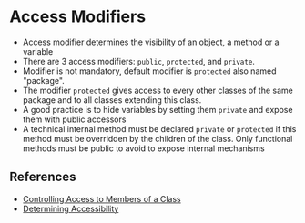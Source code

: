 # Access Modifiers

* Access modifier determines the visibility of an object, a method or a variable
* There are 3 access modifiers: `public`, `protected`, and `private`.
* Modifier is not mandatory, default modifier is `protected` also named "package".
* The modifier `protected` gives access to every other classes of the same package and
to all classes extending this class.
* A good practice is to hide variables by setting them `private` and expose them with public accessors
* A technical internal method must be declared `private` or `protected` if this method must be overridden 
by the children of the class. Only functional methods must be public to avoid to expose internal mechanisms

## References

* [Controlling Access to Members of a Class](http://docs.oracle.com/javase/tutorial/java/javaOO/accesscontrol.html)
* [Determining Accessibility](http://docs.oracle.com/javase/specs/jls/se8/html/jls-6.html#jls-6.6.1)
